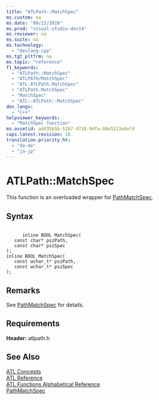 ```yaml
---
title: "ATLPath::MatchSpec"
ms.custom: na
ms.date: "09/22/2016"
ms.prod: "visual-studio-dev14"
ms.reviewer: na
ms.suite: na
ms.technology: 
  - "devlang-cpp"
ms.tgt_pltfrm: na
ms.topic: "reference"
f1_keywords: 
  - "ATLPath::MatchSpec"
  - "ATLPATH/MatchSpec"
  - "ATL.ATLPath.MatchSpec"
  - "ATLPath.MatchSpec"
  - "MatchSpec"
  - "ATL::ATLPath::MatchSpec"
dev_langs: 
  - "C++"
helpviewer_keywords: 
  - "MatchSpec function"
ms.assetid: ad435b5b-5267-4718-94fa-88e5211edefd
caps.latest.revision: 16
translation.priority.ht: 
  - "de-de"
  - "ja-jp"
---
```

# ATLPath::MatchSpec
This function is an overloaded wrapper for [PathMatchSpec](http://msdn.microsoft.com/library/windows/desktop/bb773727).  
  
## Syntax  
  
```  
  
      inline BOOL MatchSpec(  
   const char* pszPath,  
   const char* pszSpec   
);  
inline BOOL MatchSpec(  
   const wchar_t* pszPath,  
   const wchar_t* pszSpec   
);  
```  
  
## Remarks  
 See [PathMatchSpec](http://msdn.microsoft.com/library/windows/desktop/bb773727) for details.  
  
## Requirements  
 **Header:** atlpath.h  
  
## See Also  
 [ATL Concepts](../vs140/active-template-library--atl--concepts.md)   
 [ATL Reference](../vs140/atl-com-desktop-components.md)   
 [ATL Functions Alphabetical Reference](../vs140/atl-functions-alphabetical-reference.md)   
 [PathMatchSpec](http://msdn.microsoft.com/library/windows/desktop/bb773727)